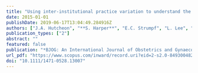 ```yaml
---
title: "Using inter-institutional practice variation to understand the risks and benefits of routine labour induction at 41+0 weeks"
date: 2015-01-01
publishDate: 2019-06-17T13:04:49.284916Z
authors: ["J.A. Hutcheon", "**S. Harper**", "E.C. Strumpf", "L. Lee", "G. Marquette"]
publication_types: ["2"]
abstract: ""
featured: false
publication: "*BJOG: An International Journal of Obstetrics and Gynaecology*"
url_pdf: "https://www.scopus.com/inward/record.uri?eid=2-s2.0-84930048266&doi=10.1111%2f1471-0528.13007&partnerID=40&md5=d9c198b316ce43fe152635638ea800af"
doi: "10.1111/1471-0528.13007"
---
```


